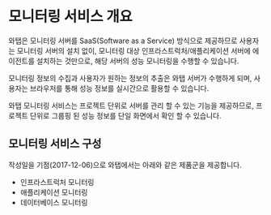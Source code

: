 # 모니터링 서비스 개요

와탭은 모니터링 서버를 SaaS\(Software as a Service\) 방식으로 제공하므로 사용자는 모니터링 서버의 설치 없이, 모니터링 대상 인프라스트럭처/애플리케이션 서버에 에이전트를 설치하는 것만으로, 해당 서버의 성능 모니터링을 수행할 수 있습니다.

모니터링 정보의 수집과 사용자가 원하는 정보의 추출은 와탭 서버가 수행하게 되며, 사용자는 브라우저를 통해 성능 정보를 실시간으로 활용할 수 있습니다.

와탭 모니터링 서비스는 프로젝트 단위로 서버를 관리 할 수 있는 기능을 제공하므로, 프로젝트 단위로 그룹핑 된 성능 정보를 단일 화면에서 확인 할 수 있습니다.

## 모니터링 서비스 구성 <a id="user-content-&#xBAA8;&#xB2C8;&#xD130;&#xB9C1;-&#xC11C;&#xBE44;&#xC2A4;-&#xAD6C;&#xC131;"></a>

작성일을 기점\(2017-12-06\)으로 와탭에서는 아래와 같은 제품군을 제공합니다.

* 인프라스트럭처 모니터링
* 애플리케이션 모니터링
* 데이터베이스 모니터링

